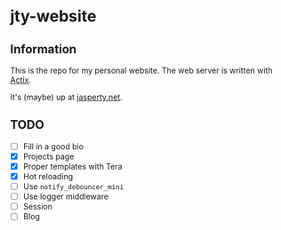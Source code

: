 # jty-website

## Information

This is the repo for my personal website. The web server is written with [Actix](https://actix.rs/).

It's (maybe) up at [jasperty.net](https://jasperty.net).

## TODO

- [ ] Fill in a good bio 
- [x] Projects page
- [x] Proper templates with Tera
- [x] Hot reloading
- [ ] Use `notify_debouncer_mini`
- [ ] Use logger middleware 
- [ ] Session 
- [ ] Blog
